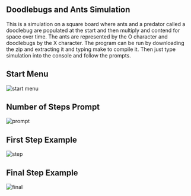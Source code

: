 ## Doodlebugs and Ants Simulation

This is a simulation on a square board where ants and a predator called a doodlebug are populated at the start and then multiply and contend for space over time. The ants are represented by the O character and doodlebugs by the X character. The program can be run by downloading the zip and extracting it and typing make to compile it. Then just type simulation into the console and follow the prompts.

## Start Menu

![start menu](https://i.imgur.com/H1jl0jp.png)

## Number of Steps Prompt

![prompt](https://i.imgur.com/loGqHBi.png)

## First Step Example

![step](https://i.imgur.com/MD0XPZ8.png)

## Final Step Example

![final](https://i.imgur.com/4Opz6ld.png)
